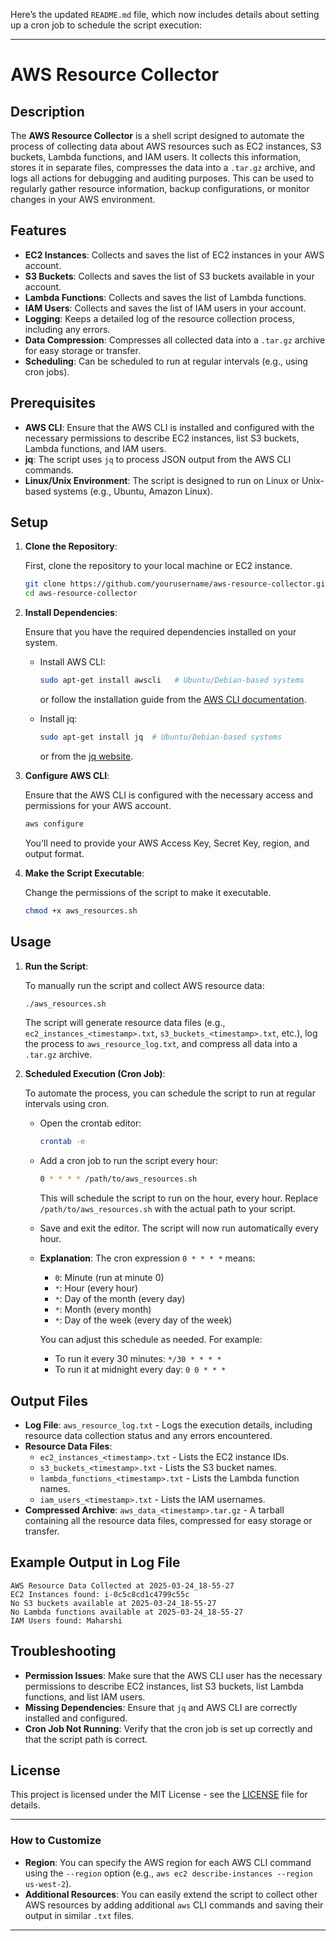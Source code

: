 Here’s the updated `README.md` file, which now includes details about setting up a cron job to schedule the script execution:

---

# AWS Resource Collector

## Description

The **AWS Resource Collector** is a shell script designed to automate the process of collecting data about AWS resources such as EC2 instances, S3 buckets, Lambda functions, and IAM users. It collects this information, stores it in separate files, compresses the data into a `.tar.gz` archive, and logs all actions for debugging and auditing purposes. This can be used to regularly gather resource information, backup configurations, or monitor changes in your AWS environment.

## Features

- **EC2 Instances**: Collects and saves the list of EC2 instances in your AWS account.
- **S3 Buckets**: Collects and saves the list of S3 buckets available in your account.
- **Lambda Functions**: Collects and saves the list of Lambda functions.
- **IAM Users**: Collects and saves the list of IAM users in your account.
- **Logging**: Keeps a detailed log of the resource collection process, including any errors.
- **Data Compression**: Compresses all collected data into a `.tar.gz` archive for easy storage or transfer.
- **Scheduling**: Can be scheduled to run at regular intervals (e.g., using cron jobs).

## Prerequisites

- **AWS CLI**: Ensure that the AWS CLI is installed and configured with the necessary permissions to describe EC2 instances, list S3 buckets, Lambda functions, and IAM users.
- **jq**: The script uses `jq` to process JSON output from the AWS CLI commands.
- **Linux/Unix Environment**: The script is designed to run on Linux or Unix-based systems (e.g., Ubuntu, Amazon Linux).

## Setup

1. **Clone the Repository**:

   First, clone the repository to your local machine or EC2 instance.

   ```bash
   git clone https://github.com/yourusername/aws-resource-collector.git
   cd aws-resource-collector
   ```

2. **Install Dependencies**:

   Ensure that you have the required dependencies installed on your system.

   - Install AWS CLI:
     ```bash
     sudo apt-get install awscli   # Ubuntu/Debian-based systems
     ```
     or follow the installation guide from the [AWS CLI documentation](https://docs.aws.amazon.com/cli/latest/userguide/install-cliv2.html).
   
   - Install jq:
     ```bash
     sudo apt-get install jq  # Ubuntu/Debian-based systems
     ```
     or from the [jq website](https://stedolan.github.io/jq/download/).

3. **Configure AWS CLI**:

   Ensure that the AWS CLI is configured with the necessary access and permissions for your AWS account.

   ```bash
   aws configure
   ```

   You'll need to provide your AWS Access Key, Secret Key, region, and output format.

4. **Make the Script Executable**:

   Change the permissions of the script to make it executable.

   ```bash
   chmod +x aws_resources.sh
   ```

## Usage

1. **Run the Script**:

   To manually run the script and collect AWS resource data:

   ```bash
   ./aws_resources.sh
   ```

   The script will generate resource data files (e.g., `ec2_instances_<timestamp>.txt`, `s3_buckets_<timestamp>.txt`, etc.), log the process to `aws_resource_log.txt`, and compress all data into a `.tar.gz` archive.

2. **Scheduled Execution (Cron Job)**:

   To automate the process, you can schedule the script to run at regular intervals using cron.

   - Open the crontab editor:

     ```bash
     crontab -e
     ```

   - Add a cron job to run the script every hour:

     ```bash
     0 * * * * /path/to/aws_resources.sh
     ```

     This will schedule the script to run on the hour, every hour. Replace `/path/to/aws_resources.sh` with the actual path to your script.

   - Save and exit the editor. The script will now run automatically every hour.

   - **Explanation**: The cron expression `0 * * * *` means:
     - `0`: Minute (run at minute 0)
     - `*`: Hour (every hour)
     - `*`: Day of the month (every day)
     - `*`: Month (every month)
     - `*`: Day of the week (every day of the week)

     You can adjust this schedule as needed. For example:
     - To run it every 30 minutes: `*/30 * * * *`
     - To run it at midnight every day: `0 0 * * *`

## Output Files

- **Log File**: `aws_resource_log.txt` - Logs the execution details, including resource data collection status and any errors encountered.
- **Resource Data Files**:
  - `ec2_instances_<timestamp>.txt` - Lists the EC2 instance IDs.
  - `s3_buckets_<timestamp>.txt` - Lists the S3 bucket names.
  - `lambda_functions_<timestamp>.txt` - Lists the Lambda function names.
  - `iam_users_<timestamp>.txt` - Lists the IAM usernames.
- **Compressed Archive**: `aws_data_<timestamp>.tar.gz` - A tarball containing all the resource data files, compressed for easy storage or transfer.

## Example Output in Log File

```
AWS Resource Data Collected at 2025-03-24_18-55-27
EC2 Instances found: i-0c5c8cd1c4799c55c
No S3 buckets available at 2025-03-24_18-55-27
No Lambda functions available at 2025-03-24_18-55-27
IAM Users found: Maharshi
```

## Troubleshooting

- **Permission Issues**: Make sure that the AWS CLI user has the necessary permissions to describe EC2 instances, list S3 buckets, list Lambda functions, and list IAM users.
- **Missing Dependencies**: Ensure that `jq` and AWS CLI are correctly installed and configured.
- **Cron Job Not Running**: Verify that the cron job is set up correctly and that the script path is correct.

## License

This project is licensed under the MIT License - see the [LICENSE](LICENSE) file for details.

---

### How to Customize

- **Region**: You can specify the AWS region for each AWS CLI command using the `--region` option (e.g., `aws ec2 describe-instances --region us-west-2`).
- **Additional Resources**: You can easily extend the script to collect other AWS resources by adding additional `aws` CLI commands and saving their output in similar `.txt` files.

---
